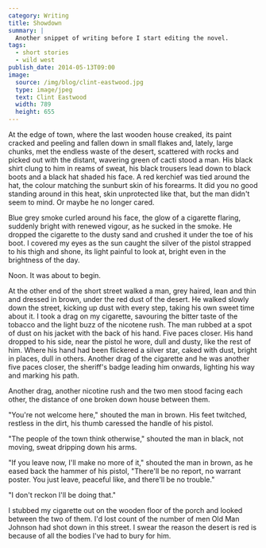 ```yaml
---
category: Writing
title: Showdown
summary: |
  Another snippet of writing before I start editing the novel.
tags: 
  - short stories
  - wild west
publish_date: 2014-05-13T09:00
image:
  source: /img/blog/clint-eastwood.jpg
  type: image/jpeg
  text: Clint Eastwood
  width: 789
  height: 655
---
```


At the edge of town, where the last wooden house creaked, its paint cracked and peeling and fallen down in small flakes and, lately, large chunks, met the endless waste of the desert, scattered with rocks and picked out with the distant, wavering green of cacti stood a man. His black shirt clung to him in reams of sweat, his black trousers lead down to black boots and a black hat shaded his face. A red kerchief was tied around the hat, the colour matching the sunburt skin of his forearms. It did you no good standing around in this heat, skin unprotected like that, but the man didn't seem to mind. Or maybe he no longer cared.

Blue grey smoke curled around his face, the glow of a cigarette flaring, suddenly bright with renewed vigour, as he sucked in the smoke. He dropped the cigarette to the dusty sand and crushed it under the toe of his boot. I covered my eyes as the sun caught the silver of the pistol strapped to his thigh and shone, its light painful to look at, bright even in the brightness of the day.

Noon. It was about to begin.

At the other end of the short street walked a man, grey haired, lean and thin and dressed in brown, under the red dust of the desert. He walked slowly down the street, kicking up dust with every step, taking his own sweet time about it. I took a drag on my cigarette, savouring the bitter taste of the tobacco and the light buzz of the nicotene rush. The man rubbed at a spot of dust on his jacket with the back of his hand. Five paces closer. His hand dropped to his side, near the pistol he wore, dull and dusty, like the rest of him. Where his hand had been flickered a silver star, caked with dust, bright in places, dull in others. Another drag of the cigarette and he was another five paces closer, the sheriff's badge leading him onwards, lighting his way and marking his path.

Another drag, another nicotine rush and the two men stood facing each other, the distance of one broken down house between them.

"You're not welcome here," shouted the man in brown. His feet twitched, restless in the dirt, his thumb caressed the handle of his pistol.

"The people of the town think otherwise," shouted the man in black, not moving, sweat dripping down his arms.

"If you leave now, I'll make no more of it," shouted the man in brown, as he eased back the hammer of his pistol, "There'll be no report, no warrant poster. You just leave, peaceful like, and there'll be no trouble."

"I don't reckon I'll be doing that."

I stubbed my cigarette out on the wooden floor of the porch and looked between the two of them. I'd lost count of the number of men Old Man Johnson had shot down in this street. I swear the reason the desert is red is because of all the bodies I've had to bury for him.
